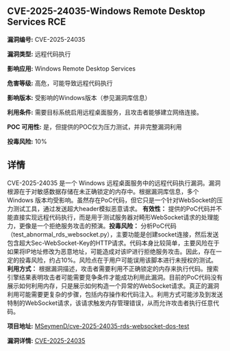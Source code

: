 ## CVE-2025-24035-Windows Remote Desktop Services RCE

**漏洞编号:** CVE-2025-24035

**漏洞类型:** 远程代码执行

**影响应用:** Windows Remote Desktop Services

**危害等级:** 高危，可能导致远程代码执行

**影响版本:** 受影响的Windows版本（参见漏洞库信息）

**利用条件:** 需要目标系统启用远程桌面服务，且攻击者能够建立网络连接。

**POC 可用性:** 是，但提供的POC仅为压力测试，并非完整漏洞利用

**投毒风险:** 10%

## 详情

CVE-2025-24035 是一个 Windows 远程桌面服务中的远程代码执行漏洞。漏洞根源在于对敏感数据存储在未正确锁定的内存中。根据漏洞库信息，多个 Windows 版本均受影响。虽然存在PoC代码，但它只是一个针对WebSocket的压力测试工具，通过发送超大header模拟恶意请求。 **有效性：**  提供的PoC代码并不能直接实现远程代码执行，而是用于测试服务器对畸形WebSocket请求的处理能力，更像是一个拒绝服务攻击的预演。**投毒风险：**  分析PoC代码（test_abnormal_rds_websocket.py），主要功能是创建socket连接，然后发送包含超大Sec-WebSocket-Key的HTTP请求。代码本身比较简单，主要风险在于如果将IP地址修改为恶意地址，可能造成对该IP进行拒绝服务攻击。因此，存在一定的投毒风险，约占10%。风险点在于用户可能误用该脚本进行未授权的测试。**利用方式：**  根据漏洞描述，攻击者需要利用不正确锁定的内存来执行代码。搜索引擎结果表明攻击者可能需要竞争条件才能成功利用此漏洞。目前的PoC代码没有展示如何利用内存，只是展示如何构造一个异常的WebSocket请求。真正的漏洞利用可能需要更复杂的步骤，包括内存操作和代码注入。利用方式可能涉及到发送特制的WebSocket请求，该请求触发内存管理错误，从而允许攻击者执行任意代码。

**项目地址:** [MSeymenD/cve-2025-24035-rds-websocket-dos-test](https://github.com/MSeymenD/cve-2025-24035-rds-websocket-dos-test)

**漏洞详情:** [CVE-2025-24035](https://nvd.nist.gov/vuln/detail/CVE-2025-24035)